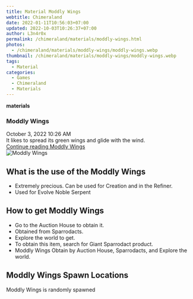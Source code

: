 ```yaml
---
title: Material Moddly Wings
webtitle: Chimeraland
date: 2022-01-11T10:56:03+07:00
updated: 2022-10-03T10:26:37+07:00
author: L3n4r0x
permalink: /chimeraland/materials/moddly-wings.html
photos:
  - /chimeraland/materials/moddly-wings/moddly-wings.webp
thumbnail: /chimeraland/materials/moddly-wings/moddly-wings.webp
tags:
  - Material
categories:
  - Games
  - Chimeraland
  - Materials
---
```


<section id="bootstrap-wrapper">
  <link
    rel="stylesheet"
    href="https://cdn.statically.io/gh/dimaslanjaka/Web-Manajemen/40ac3225/css/bootstrap-4.5-wrapper.css"
  />
  <div
    class="row g-0 border rounded overflow-hidden flex-md-row mb-4 shadow-sm position-relative"
  >
    <div class="col p-4 d-flex flex-column position-static">
      <strong class="d-inline-block mb-2 text-success">materials</strong>
      <h3 class="mb-0">Moddly Wings</h3>
      <div class="mb-1 text-muted">October 3, 2022 10:26 AM</div>
      <div class="mb-2 border p-1">
        It likes to spread its green wings and glide with the wind.
      </div>
      <a
        href="/chimeraland/materials/moddly-wings.html"
        class="stretched-link d-none"
        >Continue reading Moddly Wings</a
      >
    </div>
    <div class="col-auto d-none d-lg-block">
      <img
        src="/chimeraland/materials/moddly-wings/moddly-wings.webp"
        alt="Moddly Wings"
      />
    </div>
  </div>
  <div class="row">
    <div class="col-lg-6 col-12 mb-2">
      <div class="card">
        <div class="card-body">
          <h2 class="card-title">What is the use of the Moddly Wings</h2>
          <div class="card-text">
            <ul>
              <li>
                Extremely precious. Can be used for Creation and in the Refiner.
              </li>
              <li>Used for Evolve Noble Serpent</li>
            </ul>
          </div>
        </div>
      </div>
    </div>
    <div class="col-lg-6 col-12 mb-2">
      <div class="card">
        <div class="card-body">
          <h2 class="card-title">How to get Moddly Wings</h2>
          <div class="card-text">
            <ul>
              <li>Go to the Auction House to obtain it.</li>
              <li>Obtained from Sparrodacts.</li>
              <li>Explore the world to get.</li>
              <li>To obtain this item, search for Giant Sparrodact product.</li>
              <li>
                Moddly Wings Obtain by Auction House, Sparrodacts, and Explore
                the world.
              </li>
            </ul>
          </div>
        </div>
      </div>
    </div>
    <div class="col-12 mb-2">
      <h2>Moddly Wings Spawn Locations</h2>
      <p>Moddly Wings is randomly spawned</p>
    </div>
  </div>
</section>